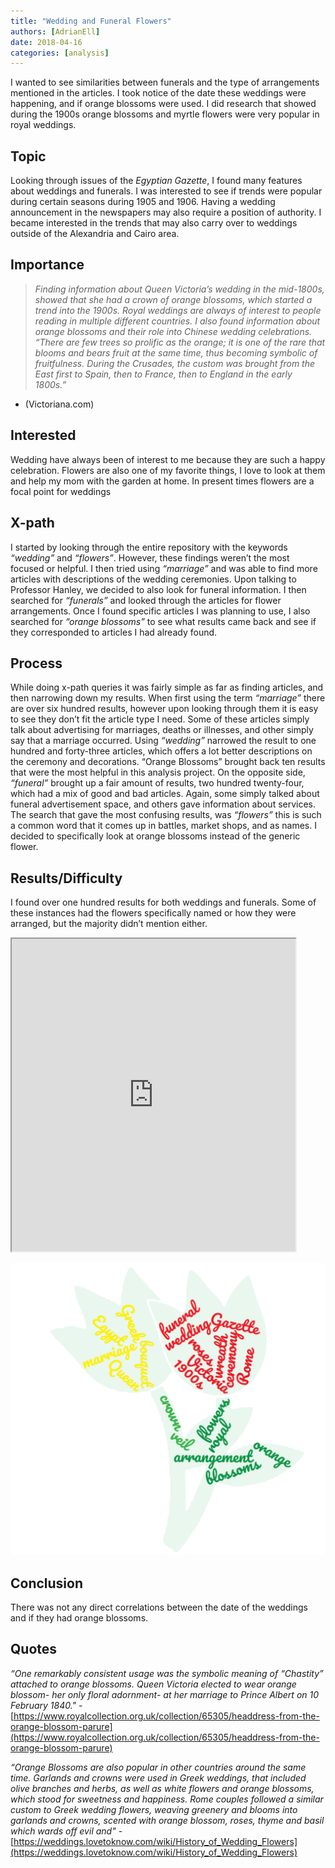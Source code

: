 ```yaml
---
title: "Wedding and Funeral Flowers"
authors: [AdrianEll]
date: 2018-04-16
categories: [analysis]
---
```

I wanted to see similarities between funerals and the type of arrangements mentioned in the articles. I took notice of the date these weddings were happening, and if orange blossoms were used. I did research that showed during the 1900s orange blossoms and myrtle flowers were very popular in royal weddings.

## Topic
Looking through issues of the _Egyptian Gazette_, I found many features about weddings and funerals. I was interested to see if trends were popular during certain seasons during 1905 and 1906. Having a wedding announcement in the newspapers may also require a position of authority. I became interested in the trends that may also carry over to weddings outside of the Alexandria and Cairo area.

## Importance
> *Finding information about _Queen Victoria’s_ wedding in the mid-1800s, showed that she had a crown of orange blossoms, which started a trend into the 1900s. Royal weddings are always of interest to people reading in multiple different countries. I also found information about orange blossoms and their role into Chinese wedding celebrations. “There are few trees so prolific as the orange; it is one of the rare that blooms and bears fruit at the same time, thus becoming symbolic of fruitfulness. During the Crusades, the custom was brought from the East first to Spain, then to France, then to England in the early 1800s.”*
- (Victoriana.com)

## Interested
Wedding have always been of interest to me because they are such a happy celebration. Flowers are also one of my favorite things, I love to look at them and help my mom with the garden at home. In present times flowers are a focal point for weddings

## X-path
I started by looking through the entire repository with the keywords *“wedding”* and *“flowers”*. However, these findings weren’t the most focused or helpful. I then tried using *“marriage”* and was able to find more articles with descriptions of the wedding ceremonies. Upon talking to Professor Hanley, we decided to also look for funeral information. I then searched for *“funerals”* and looked through the articles for flower arrangements. Once I found specific articles I was planning to use, I also searched for *“orange blossoms”* to see what results came back and see if they corresponded to articles I had already found.

## Process
While doing x-path queries it was fairly simple as far as finding articles, and then narrowing down my results. When first using the term *“marriage”* there are over six hundred results, however upon looking through them it is easy to see they don’t fit the article type I need. Some of these articles simply talk about advertising for marriages, deaths or illnesses, and other simply say that a marriage occurred. Using *“wedding”* narrowed the result to one hundred and forty-three articles, which offers a lot better descriptions on the ceremony and decorations. “Orange Blossoms” brought back ten results that were the most helpful in this analysis project. On the opposite side, *“funeral”* brought up a fair amount of results, two hundred twenty-four, which had a mix of good and bad articles. Again, some simply talked about funeral advertisement space, and others gave information about services. The search that gave the most confusing results, was *“flowers”* this is such a common word that it comes up in battles, market shops, and as names. I decided to specifically look at orange blossoms instead of the generic flower.

## Results/Difficulty
I found over one hundred results for both weddings and funerals. Some of these instances had the flowers specifically named or how they were arranged, but the majority didn’t mention either.

<iframe src="https://public.tableau.com/views/FuneralsandWeddings/Sheet1?:showVizHome=no&:embed=true" width="90%" height="500" ></iframe>

![word cloud](ell-flower-word.PNG)

## Conclusion
There was not any direct correlations between the date of the weddings and if they had orange blossoms.

## Quotes

*“One remarkably consistent usage was the symbolic meaning of “Chastity” attached to orange blossoms. Queen Victoria elected to wear orange blossom- her only floral adornment- at her marriage to Prince Albert on 10 February 1840."* -[https://www.royalcollection.org.uk/collection/65305/headdress-from-the-orange-blossom-parure](https://www.royalcollection.org.uk/collection/65305/headdress-from-the-orange-blossom-parure)


*“Orange Blossoms are also popular in other countries around the same time. Garlands and crowns were used in Greek weddings, that included olive branches and herbs, as well as white flowers and orange blossoms, which stood for sweetness and happiness.  Rome couples followed a similar custom to Greek wedding flowers, weaving greenery and blooms into garlands and crowns, scented with orange blossom, roses, thyme and basil which wards off evil and"* -[https://weddings.lovetoknow.com/wiki/History_of_Wedding_Flowers](https://weddings.lovetoknow.com/wiki/History_of_Wedding_Flowers)
